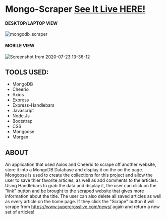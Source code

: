 # Mongo-Scraper [See It Live HERE!](https://mongo-scraper-jvh.herokuapp.com/)

#### DESKTOP/LAPTOP VIEW
![mongodb_scraper](https://user-images.githubusercontent.com/40511023/87464053-18ecc780-c5d8-11ea-9564-6abc687ba0fa.jpg)

#### MOBILE VIEW
![Screenshot from 2020-07-23 13-36-12](https://user-images.githubusercontent.com/40511023/88324592-86d87380-cce9-11ea-8663-6d6fb941da6d.png)

## TOOLS USED:
- MongoDB
- Cheerio 
- Axios
- Express
- Express-Handlebars
- Javascript 
- Node.Js
- Bootstrap
- CSS
- Mongoose
- Morgan

## ABOUT
An application that used Axios and Cheerio to scrape off another website, store it into a MongoDB Database and display it on the on the page. Mongoose is used to create the collections for this project and allow the user to save thier favorite articles, as well as 
add comments to the articles. Using Handlebars to grab the data and display it, the user can click on the "link" button and 
be brought to the scraped website that gives more information about the title. The user can also delete all saved articles as well as every article on the home page. If they click the "Scrape" button it will scrape from https://www.supercrosslive.com/news/ again and return a new set of articles! 
